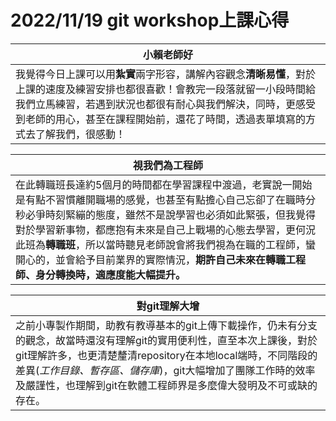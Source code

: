 # 2022/11/19 git workshop上課心得

|小賴老師好|
|---------|
|我覺得今日上課可以用**紮實**兩字形容，講解內容觀念**清晰易懂**，對於上課的速度及練習安排也都很喜歡！會教完一段落就留一小段時間給我們立馬練習，若遇到狀況也都很有耐心與我們解決，同時，更感受到老師的用心，甚至在課程開始前，還花了時間，透過表單填寫的方式去了解我們，很感動！|

|視我們為工程師 |
|--------------|
|在此轉職班長達約5個月的時間都在學習課程中渡過，老實說一開始是有點不習慣離開職場的感覺，也甚至有點擔心自己忘卻了在職時分秒必爭時刻緊繃的態度，雖然不是說學習也必須如此緊張，但我覺得對於學習新事物，都應抱有未來是自己上戰場的心態去學習，更何況此班為**轉職班**，所以當時聽見老師說會將我們視為在職的工程師，蠻開心的，並會給予目前業界的實際情況，**期許自己未來在轉職工程師、身分轉換時，適應度能大幅提升。**|

|對git理解大增 |
|-------------|
|之前小專製作期間，助教有教導基本的git上傳下載操作，仍未有分支的觀念，故當時還沒有理解git的實用便利性，直至本次上課後，對於git理解許多，也更清楚釐清repository在本地local端時，不同階段的差異(*工作目錄、暫存區、儲存庫*)，git大幅增加了團隊工作時的效率及嚴謹性，也理解到git在軟體工程師界是多麼偉大發明及不可或缺的存在。|


